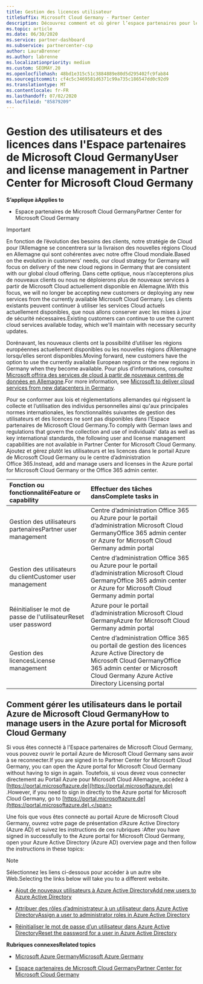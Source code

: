 ```yaml
---
title: Gestion des licences utilisateur
titleSuffix: Microsoft Cloud Germany - Partner Center
description: Découvrez comment et où gérer l’espace partenaires pour les partenaires, les clients et les licences de Microsoft Cloud Allemagne, ainsi que les réinitialisations de mot de passe.
ms.topic: article
ms.date: 06/30/2020
ms.service: partner-dashboard
ms.subservice: partnercenter-csp
author: LauraBrenner
ms.author: labrenne
ms.localizationpriority: medium
ms.custom: SEOMAY.20
ms.openlocfilehash: 48bd1e315c51c3884889e80d5d295402fc9fab84
ms.sourcegitcommit: cf4c5c3469581d6371c99a735c186547dd0c92d9
ms.translationtype: MT
ms.contentlocale: fr-FR
ms.lasthandoff: 07/02/2020
ms.locfileid: "85879209"
---
```

# <a name="user-and-license-management-in-partner-center-for-microsoft-cloud-germany"></a><span data-ttu-id="3c97a-103">Gestion des utilisateurs et des licences dans l'Espace partenaires de Microsoft Cloud Germany</span><span class="sxs-lookup"><span data-stu-id="3c97a-103">User and license management in Partner Center for Microsoft Cloud Germany</span></span>

<span data-ttu-id="3c97a-104">**S’applique à**</span><span class="sxs-lookup"><span data-stu-id="3c97a-104">**Applies to**</span></span>

-  <span data-ttu-id="3c97a-105">Espace partenaires de Microsoft Cloud Germany</span><span class="sxs-lookup"><span data-stu-id="3c97a-105">Partner Center for Microsoft Cloud Germany</span></span>

> [!IMPORTANT]
> <span data-ttu-id="3c97a-106">En fonction de l’évolution des besoins des clients, notre stratégie de Cloud pour l’Allemagne se concentrera sur la livraison des nouvelles régions Cloud en Allemagne qui sont cohérentes avec notre offre Cloud mondiale.</span><span class="sxs-lookup"><span data-stu-id="3c97a-106">Based on the evolution in customers' needs, our cloud strategy for Germany will focus on delivery of the new cloud regions in Germany that are consistent with our global cloud offering.</span></span> <span data-ttu-id="3c97a-107">Dans cette optique, nous n’accepterons plus de nouveaux clients ou nous ne déploierons plus de nouveaux services à partir de Microsoft Cloud actuellement disponible en Allemagne.</span><span class="sxs-lookup"><span data-stu-id="3c97a-107">With this focus, we will no longer be accepting new customers or deploying any new services from the currently available Microsoft Cloud Germany.</span></span> <span data-ttu-id="3c97a-108">Les clients existants peuvent continuer à utiliser les services Cloud actuels actuellement disponibles, que nous allons conserver avec les mises à jour de sécurité nécessaires.</span><span class="sxs-lookup"><span data-stu-id="3c97a-108">Existing customers can continue to use the current cloud services available today, which we'll maintain with necessary security updates.</span></span>
>  
> <span data-ttu-id="3c97a-109">Dorénavant, les nouveaux clients ont la possibilité d’utiliser les régions européennes actuellement disponibles ou les nouvelles régions d’Allemagne lorsqu’elles seront disponibles.</span><span class="sxs-lookup"><span data-stu-id="3c97a-109">Moving forward, new customers have the option to use the currently available European regions or the new regions in Germany when they become available.</span></span> <span data-ttu-id="3c97a-110">Pour plus d’informations, consultez [Microsoft offrira des services de cloud à partir de nouveaux centres de données en Allemagne](https://news.microsoft.com/europe/2018/08/31/microsoft-to-deliver-cloud-services-from-new-datacentres-in-germany-in-2019-to-meet-evolving-customer-needs/).</span><span class="sxs-lookup"><span data-stu-id="3c97a-110">For more information, see [Microsoft to deliver cloud services from new datacenters in Germany](https://news.microsoft.com/europe/2018/08/31/microsoft-to-deliver-cloud-services-from-new-datacentres-in-germany-in-2019-to-meet-evolving-customer-needs/).</span></span>

<span data-ttu-id="3c97a-111">Pour se conformer aux lois et réglementations allemandes qui régissent la collecte et l’utilisation des individus personnelles ainsi qu'aux principales normes internationales, les fonctionnalités suivantes de gestion des utilisateurs et des licences ne sont pas disponibles dans l'Espace partenaires de Microsoft Cloud Germany.</span><span class="sxs-lookup"><span data-stu-id="3c97a-111">To comply with German laws and regulations that govern the collection and use of individuals' data as well as key international standards, the following user and license management capabilities are not available in Partner Center for Microsoft Cloud Germany.</span></span> <span data-ttu-id="3c97a-112">Ajoutez et gérez plutôt les utilisateurs et les licences dans le portail Azure de Microsoft Cloud Germany ou le centre d’administration Office 365.</span><span class="sxs-lookup"><span data-stu-id="3c97a-112">Instead, add and manage users and licenses in the Azure portal for Microsoft Cloud Germany or the Office 365 admin center.</span></span>

<span data-ttu-id="3c97a-113">Fonction ou fonctionnalité</span><span class="sxs-lookup"><span data-stu-id="3c97a-113">Feature or capability</span></span> | <span data-ttu-id="3c97a-114">Effectuer des tâches dans</span><span class="sxs-lookup"><span data-stu-id="3c97a-114">Complete tasks in</span></span>
:--- | :---
<span data-ttu-id="3c97a-115">Gestion des utilisateurs partenaires</span><span class="sxs-lookup"><span data-stu-id="3c97a-115">Partner user management</span></span> | <span data-ttu-id="3c97a-116">Centre d’administration Office 365 ou Azure pour le portail d’administration Microsoft Cloud Germany</span><span class="sxs-lookup"><span data-stu-id="3c97a-116">Office 365 admin center or Azure for Microsoft Cloud Germany admin portal</span></span>
<span data-ttu-id="3c97a-117">Gestion des utilisateurs du client</span><span class="sxs-lookup"><span data-stu-id="3c97a-117">Customer user management</span></span> | <span data-ttu-id="3c97a-118">Centre d’administration Office 365 ou Azure pour le portail d’administration Microsoft Cloud Germany</span><span class="sxs-lookup"><span data-stu-id="3c97a-118">Office 365 admin center or Azure for Microsoft Cloud Germany admin portal</span></span>
<span data-ttu-id="3c97a-119">Réinitialiser le mot de passe de l'utilisateur</span><span class="sxs-lookup"><span data-stu-id="3c97a-119">Reset user password</span></span> | <span data-ttu-id="3c97a-120">Azure pour le portail d’administration Microsoft Cloud Germany</span><span class="sxs-lookup"><span data-stu-id="3c97a-120">Azure for Microsoft Cloud Germany admin portal</span></span>
<span data-ttu-id="3c97a-121">Gestion des licences</span><span class="sxs-lookup"><span data-stu-id="3c97a-121">License management</span></span> | <span data-ttu-id="3c97a-122">Centre d’administration Office 365 ou portail de gestion des licences Azure Active Directory de Microsoft Cloud Germany</span><span class="sxs-lookup"><span data-stu-id="3c97a-122">Office 365 admin center or Microsoft Cloud Germany Azure Active Directory Licensing portal</span></span>

## <a name="how-to-manage-users-in-the-azure-portal-for-microsoft-cloud-germany"></a><span data-ttu-id="3c97a-123">Comment gérer les utilisateurs dans le portail Azure de Microsoft Cloud Germany</span><span class="sxs-lookup"><span data-stu-id="3c97a-123">How to manage users in the Azure portal for Microsoft Cloud Germany</span></span> 

<span data-ttu-id="3c97a-124">Si vous êtes connecté à l'Espace partenaires de Microsoft Cloud Germany, vous pouvez ouvrir le portail Azure de Microsoft Cloud Germany sans avoir à se reconnecter.</span><span class="sxs-lookup"><span data-stu-id="3c97a-124">If you are signed in to Partner Center for Microsoft Cloud Germany, you can open the Azure portal for Microsoft Cloud Germany without having to sign in again.</span></span> <span data-ttu-id="3c97a-125">Toutefois, si vous devez vous connecter directement au Portail Azure pour Microsoft Cloud Allemagne, accédez à [https://portal.microsoftazure.de](https://portal.microsoftazure.de) .</span><span class="sxs-lookup"><span data-stu-id="3c97a-125">However, if you need to sign in directly to the Azure portal for Microsoft Cloud Germany, go to [https://portal.microsoftazure.de](https://portal.microsoftazure.de).</span></span> 

<span data-ttu-id="3c97a-126">Une fois que vous êtes connecté au portail Azure de Microsoft Cloud Germany, ouvrez votre page de présentation d’Azure Active Directory (Azure AD) et suivez les instructions de ces rubriques :</span><span class="sxs-lookup"><span data-stu-id="3c97a-126">After you have signed in successfully to the Azure portal for Microsoft Cloud Germany, open your Azure Active Directory (Azure AD) overview page and then follow the instructions in these topics:</span></span>

> [!NOTE]  
> <span data-ttu-id="3c97a-127">Sélectionnez les liens ci-dessous pour accéder à un autre site Web.</span><span class="sxs-lookup"><span data-stu-id="3c97a-127">Selecting the links below will take you to a different website.</span></span> 

-  [<span data-ttu-id="3c97a-128">Ajout de nouveaux utilisateurs à Azure Active Directory</span><span class="sxs-lookup"><span data-stu-id="3c97a-128">Add new users to Azure Active Directory</span></span>](https://docs.microsoft.com/azure/active-directory/active-directory-users-create-azure-portal)

-  [<span data-ttu-id="3c97a-129">Attribuer des rôles d’administrateur à un utilisateur dans Azure Active Directory</span><span class="sxs-lookup"><span data-stu-id="3c97a-129">Assign a user to administrator roles in Azure Active Directory</span></span>](https://docs.microsoft.com/azure/active-directory/active-directory-users-assign-role-azure-portal)

-  [<span data-ttu-id="3c97a-130">Réinitialiser le mot de passe d’un utilisateur dans Azure Active Directory</span><span class="sxs-lookup"><span data-stu-id="3c97a-130">Reset the password for a user in Azure Active Directory</span></span>](https://docs.microsoft.com/azure/active-directory/active-directory-users-reset-password-azure-portal)

<span data-ttu-id="3c97a-131">**Rubriques connexes**</span><span class="sxs-lookup"><span data-stu-id="3c97a-131">**Related topics**</span></span>

-  [<span data-ttu-id="3c97a-132">Microsoft Azure Germany</span><span class="sxs-lookup"><span data-stu-id="3c97a-132">Microsoft Azure Germany</span></span>](https://azure.microsoft.com/global-infrastructure/germany/)

-  [<span data-ttu-id="3c97a-133">Espace partenaires de Microsoft Cloud Germany</span><span class="sxs-lookup"><span data-stu-id="3c97a-133">Partner Center for Microsoft Cloud Germany</span></span>](partner-center-for-microsoft-cloud-germany.md)



